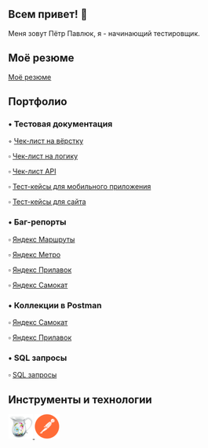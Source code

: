 ## Всем привет! 👋

Меня зовут Пётр Павлюк, я - начинающий тестировщик.

## Моё резюме

<a href="https://drive.google.com/file/d/1Z1kVkeUOgwsJt57a-nnKCXsMmC7ZXPhT/view?usp=sharing">Моё резюме</a>

## Портфолио

### • Тестовая документация

◦ <a href="https://docs.google.com/spreadsheets/d/1qVKiFzZvNk8U6nDL7zZMic1btYoE2PdZRwhA58M0q7g/edit?usp=sharing">Чек-лист на вёрстку</a>

▫ <a href="https://docs.google.com/spreadsheets/d/1eRSbhz47lTZJ0D9_HOTJZncBVSrrnuCZzIGGNmK5OSY/edit?usp=sharing">Чек-лист на логику</a>

▫ <a href="https://docs.google.com/spreadsheets/d/1hwTE1fclVCqpgRedjEzdOeyg_is6h5TUYverztqTmVQ/edit?usp=sharing">Чек-лист API</a>

▫ <a href="https://docs.google.com/spreadsheets/d/1WBVVahBXzCalMS1yt3frQD-WU9FijVPOY1qUhX2UlSw/edit?usp=sharing">Тест-кейсы для мобильного приложения</a>

▫ <a href="https://docs.google.com/spreadsheets/d/1b5Z8HDBvJSlXDZUnDD3Cy0gUjf8C0XgI99CipmQyjxg/edit?usp=sharing">Тест-кейсы для сайта</a>

### • Баг-репорты

▫ <a href="https://thefrankiesuper.youtrack.cloud/projects/114942a4-59ef-4ff2-b5aa-cc9913faf2d2">Яндекс Маршруты</a>

▫ <a href="https://thefrankiesuper.youtrack.cloud/projects/b1387eb7-9c54-4593-ae02-f0eb689ea898">Яндекс Метро</a>

▫ <a href="https://thefrankiesuper.youtrack.cloud/projects/7d5fa8ec-a92d-4f8c-abf1-efec9a197b3b">Яндекс Прилавок</a>

▫ <a href="https://thefrankiesuper.youtrack.cloud/projects/ddb10a80-b3fc-415c-b967-f18180c3a2d9">Яндекс Самокат</a>

### • Коллекции в Postman

▫ <a href="https://www.postman.com/material-pilot-90041516/tfs/collection/oiqr12d/yandex-scooter-copy?action=share&creator=33872560">Яндекс Самокат</a>

▫ <a href="https://www.postman.com/material-pilot-90041516/tfs/collection/696n8s9/yandex-stall-copy?action=share&creator=33872560">Яндекс Прилавок</a>

### • SQL запросы

▫ <a href="https://drive.google.com/file/d/1wLM8fkPxPtF-2BltXaX77iIv9EfdIX3V/view?usp=sharing">SQL запросы</a>

## Инструменты и технологии

<a href="https://www.charlesproxy.com/">
<img src="https://github.com/qajenna/qajenna/blob/main/icons/Charles.png" alt="Charles" width="50" height="50" />
</a>
<a href="https://www.postman.com/">
<img src="https://github.com/qajenna/qajenna/blob/main/icons/Postman.png" alt="Postman" width="50" height="50" />
</a>
<!--
**TheFrankieSuper/TheFrankieSuper** is a ✨ _special_ ✨ repository because its `README.md` (this file) appears on your GitHub profile.

Here are some ideas to get you started:

- 🔭 I’m currently working on ...
- 🌱 I’m currently learning ...
- 👯 I’m looking to collaborate on ...
- 🤔 I’m looking for help with ...
- 💬 Ask me about ...
- 📫 How to reach me: ...
- 😄 Pronouns: ...
- ⚡ Fun fact: ...
-->
